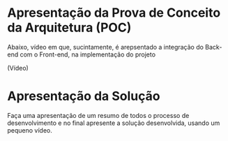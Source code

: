 # Apresentação da Prova de Conceito da Arquitetura (POC)

Abaixo, vídeo em que, sucintamente, é arepsentado a integração do Back-end com o Front-end, na implementação do projeto

(Vídeo)

# Apresentação da Solução

Faça uma apresentação de um resumo de todos o processo de desenvolvimento e no final apresente a solução desenvolvida, usando um pequeno vídeo.
